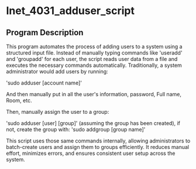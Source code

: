 # Inet_4031_adduser_script

## Program Description

This program automates the process of adding users to a system using a structured input file. Instead of manually typing commands like 'useradd' and 'groupadd' for each user, the script reads user data from a file and executes the necessary commands automatically.
Traditionally, a system administrator would add users by running:

'sudo adduser [account name]'

And then manually put in all the user's information, password, Full name, Room, etc. 

Then, manually assign the user to a group:

'sudo adduser [user] [group]' (assuming the group has been created), if not, create the group with: 'sudo addgroup [group name]'

This script uses those same commands internally, allowing administrators to batch-create users and assign them to groups efficiently. It reduces manual effort, minimizes errors, and ensures consistent user setup across the system.
